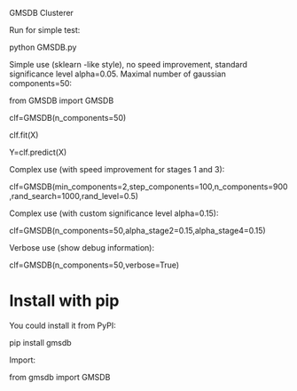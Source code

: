 GMSDB Clusterer

Run for simple test:

 python GMSDB.py


Simple use (sklearn -like style), no speed improvement, standard significance level alpha=0.05. 
Maximal number of gaussian components=50:

from GMSDB import GMSDB

clf=GMSDB(n_components=50)

clf.fit(X)

Y=clf.predict(X)

Complex use (with speed improvement for stages 1 and 3):

clf=GMSDB(min_components=2,step_components=100,n_components=900,rand_search=1000,rand_level=0.5)

Complex use (with custom significance level alpha=0.15):

clf=GMSDB(n_components=50,alpha_stage2=0.15,alpha_stage4=0.15)

Verbose use (show debug information):

clf=GMSDB(n_components=50,verbose=True)

# Install with pip
You could install it from PyPI:

pip install gmsdb

Import:

from gmsdb import GMSDB
